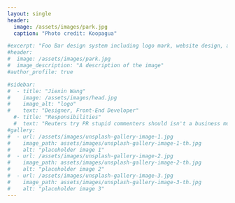 ```yaml
---
layout: single
header:
  image: /assets/images/park.jpg
  caption: "Photo credit: Koopagua"

#excerpt: "Foo Bar design system including logo mark, website design, and branding applications."
#header:
#  image: /assets/images/park.jpg
#  image_description: "A description of the image"
#author_profile: true

#sidebar:
#  - title: "Jiexin Wang"
#    image: /assets/images/head.jpg
#    image_alt: "logo"
#    text: "Designer, Front-End Developer"
  #- title: "Responsibilities"
  #  text: "Reuters try PR stupid commenters should isn't a business model"
#gallery:
#  - url: /assets/images/unsplash-gallery-image-1.jpg
#    image_path: assets/images/unsplash-gallery-image-1-th.jpg
#    alt: "placeholder image 1"
#  - url: /assets/images/unsplash-gallery-image-2.jpg
#    image_path: assets/images/unsplash-gallery-image-2-th.jpg
#    alt: "placeholder image 2"
#  - url: /assets/images/unsplash-gallery-image-3.jpg
#    image_path: assets/images/unsplash-gallery-image-3-th.jpg
#    alt: "placeholder image 3"
---
```

